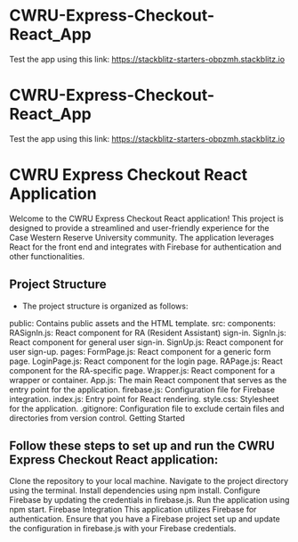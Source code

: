 # CWRU-Express-Checkout-React_App

Test the app using this link:
https://stackblitz-starters-obpzmh.stackblitz.io
# CWRU-Express-Checkout-React_App

Test the app using this link:
https://stackblitz-starters-obpzmh.stackblitz.io


# CWRU Express Checkout React Application
Welcome to the CWRU Express Checkout React application! This project is designed to provide a streamlined and user-friendly experience for the Case Western Reserve University community. The application leverages React for the front end and integrates with Firebase for authentication and other functionalities.

## Project Structure
- The project structure is organized as follows:

public: Contains public assets and the HTML template.
src:
components:
RASignIn.js: React component for RA (Resident Assistant) sign-in.
SignIn.js: React component for general user sign-in.
SignUp.js: React component for user sign-up.
pages:
FormPage.js: React component for a generic form page.
LoginPage.js: React component for the login page.
RAPage.js: React component for the RA-specific page.
Wrapper.js: React component for a wrapper or container.
App.js: The main React component that serves as the entry point for the application.
firebase.js: Configuration file for Firebase integration.
index.js: Entry point for React rendering.
style.css: Stylesheet for the application.
.gitignore: Configuration file to exclude certain files and directories from version control.
Getting Started

## Follow these steps to set up and run the CWRU Express Checkout React application:

Clone the repository to your local machine.
Navigate to the project directory using the terminal.
Install dependencies using npm install.
Configure Firebase by updating the credentials in firebase.js.
Run the application using npm start.
Firebase Integration
This application utilizes Firebase for authentication. Ensure that you have a Firebase project set up and update the configuration in firebase.js with your Firebase credentials.
